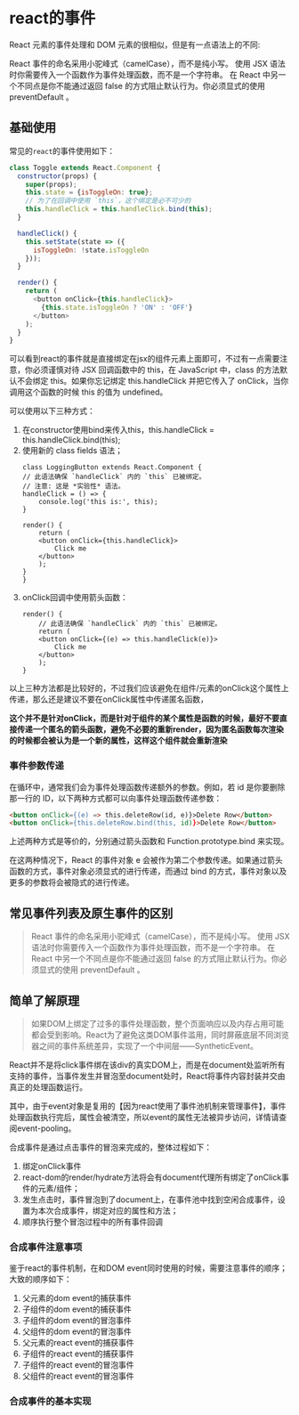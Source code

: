 # react的事件
React 元素的事件处理和 DOM 元素的很相似，但是有一点语法上的不同:

React 事件的命名采用小驼峰式（camelCase），而不是纯小写。
使用 JSX 语法时你需要传入一个函数作为事件处理函数，而不是一个字符串。
在 React 中另一个不同点是你不能通过返回 false 的方式阻止默认行为。你必须显式的使用 preventDefault 。

## 基础使用
常见的`react`的事件使用如下：
````js
class Toggle extends React.Component {
  constructor(props) {
    super(props);
    this.state = {isToggleOn: true};
    // 为了在回调中使用 `this`，这个绑定是必不可少的
    this.handleClick = this.handleClick.bind(this);
  }

  handleClick() {
    this.setState(state => ({
      isToggleOn: !state.isToggleOn
    }));
  }

  render() {
    return (
      <button onClick={this.handleClick}>
        {this.state.isToggleOn ? 'ON' : 'OFF'}
      </button>
    );
  }
}
````
可以看到react的事件就是直接绑定在jsx的组件元素上面即可，不过有一点需要注意，你必须谨慎对待 JSX 回调函数中的 this，在 JavaScript 中，class 的方法默认不会绑定 this。如果你忘记绑定 this.handleClick 并把它传入了 onClick，当你调用这个函数的时候 this 的值为 undefined。

可以使用以下三种方式：
1. 在constructor使用bind来传入this，this.handleClick = this.handleClick.bind(this);
2. 使用新的 class fields 语法；
    ````
    class LoggingButton extends React.Component {
    // 此语法确保 `handleClick` 内的 `this` 已被绑定。
    // 注意: 这是 *实验性* 语法。
    handleClick = () => {
        console.log('this is:', this);
    }

    render() {
        return (
        <button onClick={this.handleClick}>
            Click me
        </button>
        );
    }
    }
    ````
3. onClick回调中使用箭头函数：
    ````
    render() {
        // 此语法确保 `handleClick` 内的 `this` 已被绑定。
        return (
        <button onClick={(e) => this.handleClick(e)}>
            Click me
        </button>
        );
    }
    ````

以上三种方法都是比较好的，不过我们应该避免在组件/元素的onClick这个属性上传递，那么还是建议不要在onClick属性中传递匿名函数，

**这个并不是针对onClick，而是针对于组件的某个属性是函数的时候，最好不要直接传递一个匿名的箭头函数，避免不必要的重新render，因为匿名函数每次渲染的时候都会被认为是一个新的属性，这样这个组件就会重新渲染**

### 事件参数传递
在循环中，通常我们会为事件处理函数传递额外的参数。例如，若 id 是你要删除那一行的 ID，以下两种方式都可以向事件处理函数传递参数：
````html
<button onClick={(e) => this.deleteRow(id, e)}>Delete Row</button>
<button onClick={this.deleteRow.bind(this, id)}>Delete Row</button>
````
上述两种方式是等价的，分别通过箭头函数和 Function.prototype.bind 来实现。

在这两种情况下，React 的事件对象 e 会被作为第二个参数传递。如果通过箭头函数的方式，事件对象必须显式的进行传递，而通过 bind 的方式，事件对象以及更多的参数将会被隐式的进行传递。

## 常见事件列表及原生事件的区别
>React 事件的命名采用小驼峰式（camelCase），而不是纯小写。
使用 JSX 语法时你需要传入一个函数作为事件处理函数，而不是一个字符串。
在 React 中另一个不同点是你不能通过返回 false 的方式阻止默认行为。你必须显式的使用 preventDefault 。


## 简单了解原理
>如果DOM上绑定了过多的事件处理函数，整个页面响应以及内存占用可能都会受到影响。React为了避免这类DOM事件滥用，同时屏蔽底层不同浏览器之间的事件系统差异，实现了一个中间层——SyntheticEvent。

React并不是将click事件绑在该div的真实DOM上，而是在document处监听所有支持的事件，当事件发生并冒泡至document处时，React将事件内容封装并交由真正的处理函数运行。

其中，由于event对象是复用的【因为react使用了事件池机制来管理事件】，事件处理函数执行完后，属性会被清空，所以event的属性无法被异步访问，详情请查阅event-pooling。

合成事件是通过点击事件的冒泡来完成的，整体过程如下：
1. 绑定onClick事件
2. react-dom的render/hydrate方法将会有document代理所有绑定了onClick事件的元素/组件；
3. 发生点击时，事件冒泡到了document上，在事件池中找到空闲合成事件，设置为本次合成事件，绑定对应的属性和方法；
4. 顺序执行整个冒泡过程中的所有事件回调

### 合成事件注意事项
鉴于react的事件机制，在和DOM event同时使用的时候，需要注意事件的顺序；大致的顺序如下：
1. 父元素的dom event的捕获事件
2. 子组件的dom event的捕获事件
3. 子组件的dom event的冒泡事件
4. 父组件的dom event的冒泡事件
5. 父元素的react event的捕获事件
6. 子组件的react event的捕获事件
7. 子组件的react event的冒泡事件
8. 父组件的react event的冒泡事件


### 合成事件的基本实现

